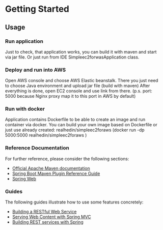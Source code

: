 # Getting Started

## Usage

### Run application
Just to check, that application works,
you can build it with maven and start via jar file.
Or just run from IDE Simpleec2forwasApplication class.

### Deploy and run into AWS
Open AWS console and choose AWS Elastic beanstalk.
There you just need to choose Java environment and upload
jar file (build with maven)
After everything is done, open EC2 console
and use link from there.
(p.s. port: 5000 because Nginx proxy map it to this port in AWS by default)

### Run with docker
Application contains Dockerfile to be able to create an
image and run container via docker.
You can build your own image based on Dockerfile or 
just use already created: realhedin/simpleec2foraws
(docker run -dp 5000:5000 realhedin/simpleec2foraws
)


### Reference Documentation
For further reference, please consider the following sections:

* [Official Apache Maven documentation](https://maven.apache.org/guides/index.html)
* [Spring Boot Maven Plugin Reference Guide](https://docs.spring.io/spring-boot/docs/2.2.1.RELEASE/maven-plugin/)
* [Spring Web](https://docs.spring.io/spring-boot/docs/2.2.1.RELEASE/reference/htmlsingle/#boot-features-developing-web-applications)

### Guides
The following guides illustrate how to use some features concretely:

* [Building a RESTful Web Service](https://spring.io/guides/gs/rest-service/)
* [Serving Web Content with Spring MVC](https://spring.io/guides/gs/serving-web-content/)
* [Building REST services with Spring](https://spring.io/guides/tutorials/bookmarks/)

